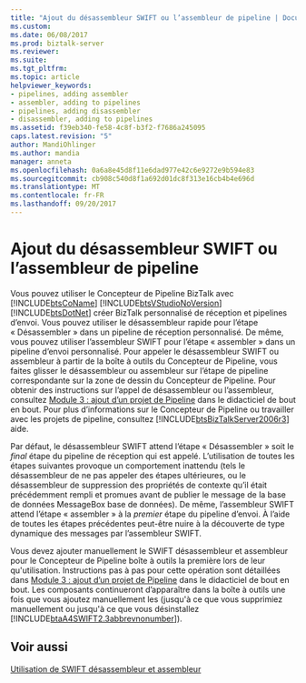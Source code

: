 ```yaml
---
title: "Ajout du désassembleur SWIFT ou l’assembleur de pipeline | Documents Microsoft"
ms.custom: 
ms.date: 06/08/2017
ms.prod: biztalk-server
ms.reviewer: 
ms.suite: 
ms.tgt_pltfrm: 
ms.topic: article
helpviewer_keywords:
- pipelines, adding assembler
- assembler, adding to pipelines
- pipelines, adding disassembler
- disassembler, adding to pipelines
ms.assetid: f39eb340-fe58-4c8f-b3f2-f7686a245095
caps.latest.revision: "5"
author: MandiOhlinger
ms.author: mandia
manager: anneta
ms.openlocfilehash: 0a6a8e45d8f11e6dad977e42c6e9272e9b594e83
ms.sourcegitcommit: cb908c540d8f1a692d01dc8f313e16cb4b4e696d
ms.translationtype: MT
ms.contentlocale: fr-FR
ms.lasthandoff: 09/20/2017
---
```

# <a name="adding-the-swift-disassembler-or-assembler-to-a-pipeline"></a>Ajout du désassembleur SWIFT ou l’assembleur de pipeline
Vous pouvez utiliser le Concepteur de Pipeline BizTalk avec [!INCLUDE[btsCoName](../../includes/btsconame-md.md)] [!INCLUDE[btsVStudioNoVersion](../../includes/btsvstudionoversion-md.md)] [!INCLUDE[btsDotNet](../../includes/btsdotnet-md.md)] créer BizTalk personnalisé de réception et pipelines d’envoi. Vous pouvez utiliser le désassembleur rapide pour l’étape « Désassembler » dans un pipeline de réception personnalisé. De même, vous pouvez utiliser l’assembleur SWIFT pour l’étape « assembler » dans un pipeline d’envoi personnalisé. Pour appeler le désassembleur SWIFT ou assembleur à partir de la boîte à outils du Concepteur de Pipeline, vous faites glisser le désassembleur ou assembleur sur l’étape de pipeline correspondante sur la zone de dessin du Concepteur de Pipeline. Pour obtenir des instructions sur l’appel de désassembleur ou l’assembleur, consultez [Module 3 : ajout d’un projet de Pipeline](../../adapters-and-accelerators/accelerator-swift/module-3-adding-a-pipeline-project.md) dans le didacticiel de bout en bout. Pour plus d’informations sur le Concepteur de Pipeline ou travailler avec les projets de pipeline, consultez [!INCLUDE[btsBizTalkServer2006r3](../../includes/btsbiztalkserver2006r3-md.md)] aide.  
  
 Par défaut, le désassembleur SWIFT attend l’étape « Désassembler » soit le *final* étape du pipeline de réception qui est appelé. L’utilisation de toutes les étapes suivantes provoque un comportement inattendu (tels le désassembleur de ne pas appeler des étapes ultérieures, ou le désassembleur de suppression des propriétés de contexte qu’il était précédemment rempli et promues avant de publier le message de la base de données MessageBox base de données). De même, l’assembleur SWIFT attend l’étape « assembler » à la *premier* étape du pipeline d’envoi. À l’aide de toutes les étapes précédentes peut-être nuire à la découverte de type dynamique des messages par l’assembleur SWIFT.  
  
 Vous devez ajouter manuellement le SWIFT désassembleur et assembleur pour le Concepteur de Pipeline boîte à outils la première lors de leur qu'utilisation. Instructions pas à pas pour cette opération sont détaillées dans [Module 3 : ajout d’un projet de Pipeline](../../adapters-and-accelerators/accelerator-swift/module-3-adding-a-pipeline-project.md) dans le didacticiel de bout en bout. Les composants continueront d’apparaître dans la boîte à outils une fois que vous ajoutez manuellement les (jusqu'à ce que vous supprimiez manuellement ou jusqu'à ce que vous désinstallez [!INCLUDE[btaA4SWIFT2.3abbrevnonumber](../../includes/btaa4swift2-3abbrevnonumber-md.md)]).  
  
## <a name="see-also"></a>Voir aussi  
 [Utilisation de SWIFT désassembleur et assembleur](../../adapters-and-accelerators/accelerator-swift/working-with-the-swift-disassembler-and-assembler.md)